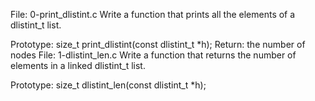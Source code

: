File: 0-print_dlistint.c Write a function that prints all the elements of a dlistint_t list.

Prototype: size_t print_dlistint(const dlistint_t \*h);
Return: the number of nodes
File: 1-dlistint_len.c Write a function that returns the number of elements in a linked dlistint_t list.

Prototype: size_t dlistint_len(const dlistint_t \*h);
